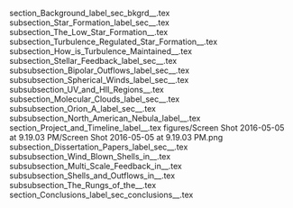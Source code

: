 section_Background_label_sec_bkgrd__.tex
subsection_Star_Formation_label_sec__.tex
subsection_The_Low_Star_Formation__.tex
subsection_Turbulence_Regulated_Star_Formation__.tex
subsection_How_is_Turbulence_Maintained__.tex
subsection_Stellar_Feedback_label_sec__.tex
subsubsection_Bipolar_Outflows_label_sec__.tex
subsubsection_Spherical_Winds_label_sec__.tex
subsubsection_UV_and_HII_Regions__.tex
subsection_Molecular_Clouds_label_sec__.tex
subsubsection_Orion_A_label_sec__.tex
subsubsection_North_American_Nebula_label__.tex
section_Project_and_Timeline_label__.tex
figures/Screen Shot 2016-05-05 at 9.19.03 PM/Screen Shot 2016-05-05 at 9.19.03 PM.png
subsection_Dissertation_Papers_label_sec__.tex
subsubsection_Wind_Blown_Shells_in__.tex
subsubsection_Multi_Scale_Feedback_in__.tex
subsubsection_Shells_and_Outflows_in__.tex
subsubsection_The_Rungs_of_the__.tex
section_Conclusions_label_sec_conclusions__.tex
  